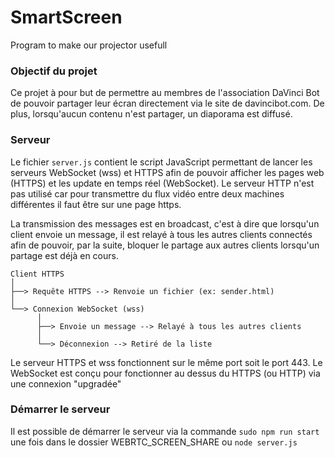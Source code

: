 # SmartScreen
Program to make our projector usefull
### Objectif du projet
Ce projet à pour but de permettre au membres de l'association DaVinci Bot de pouvoir partager leur écran directement via le site de davincibot.com. De plus, lorsqu'aucun contenu n'est partager, un diaporama est diffusé.

### Serveur

Le fichier `server.js` contient le script JavaScript permettant de lancer les serveurs WebSocket (wss) et HTTPS afin de pouvoir afficher les pages web (HTTPS) et les update en temps réel (WebSocket). Le serveur HTTP n'est pas utilisé car pour transmettre du flux vidéo entre deux machines différentes il faut être sur une page https.

La transmission des messages est en broadcast, c'est à dire que lorsqu'un client envoie un message, il est relayé à tous les autres clients connectés afin de pouvoir, par la suite, bloquer le partage aux autres clients lorsqu'un partage est déjà en cours.
```
Client HTTPS
│
├──> Requête HTTPS --> Renvoie un fichier (ex: sender.html)
│
└──> Connexion WebSocket (wss)
      │
      ├──> Envoie un message --> Relayé à tous les autres clients
      │
      └──> Déconnexion --> Retiré de la liste
```
Le serveur HTTPS et wss fonctionnent sur le même port soit le port 443. Le WebSocket est conçu pour fonctionner au dessus du HTTPS (ou HTTP) via une connexion "upgradée"

### Démarrer le serveur

Il est possible de démarrer le serveur via la commande `sudo npm run start` une fois dans le dossier WEBRTC_SCREEN_SHARE ou `node server.js`
